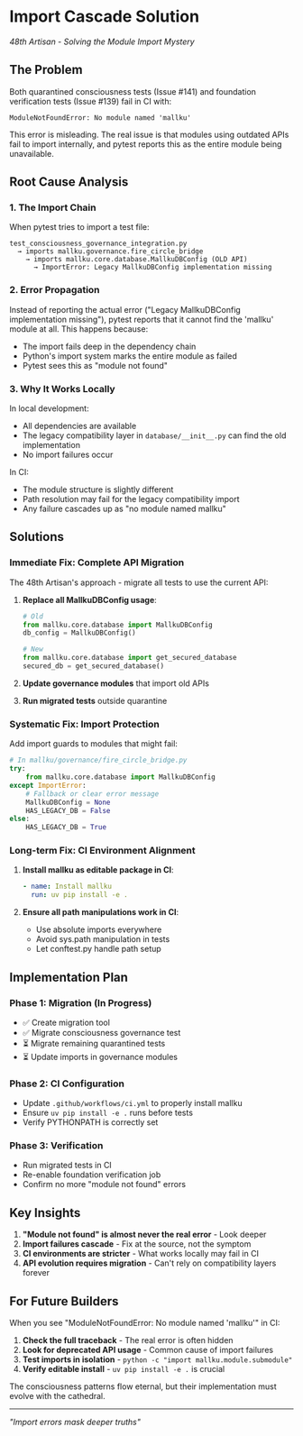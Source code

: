 # Import Cascade Solution

*48th Artisan - Solving the Module Import Mystery*

## The Problem

Both quarantined consciousness tests (Issue #141) and foundation verification tests (Issue #139) fail in CI with:
```
ModuleNotFoundError: No module named 'mallku'
```

This error is misleading. The real issue is that modules using outdated APIs fail to import internally, and pytest reports this as the entire module being unavailable.

## Root Cause Analysis

### 1. The Import Chain
When pytest tries to import a test file:
```
test_consciousness_governance_integration.py
  → imports mallku.governance.fire_circle_bridge
    → imports mallku.core.database.MallkuDBConfig (OLD API)
      → ImportError: Legacy MallkuDBConfig implementation missing
```

### 2. Error Propagation
Instead of reporting the actual error ("Legacy MallkuDBConfig implementation missing"), pytest reports that it cannot find the 'mallku' module at all. This happens because:
- The import fails deep in the dependency chain
- Python's import system marks the entire module as failed
- Pytest sees this as "module not found"

### 3. Why It Works Locally
In local development:
- All dependencies are available
- The legacy compatibility layer in `database/__init__.py` can find the old implementation
- No import failures occur

In CI:
- The module structure is slightly different
- Path resolution may fail for the legacy compatibility import
- Any failure cascades up as "no module named mallku"

## Solutions

### Immediate Fix: Complete API Migration

The 48th Artisan's approach - migrate all tests to use the current API:

1. **Replace all MallkuDBConfig usage**:
   ```python
   # Old
   from mallku.core.database import MallkuDBConfig
   db_config = MallkuDBConfig()
   
   # New
   from mallku.core.database import get_secured_database
   secured_db = get_secured_database()
   ```

2. **Update governance modules** that import old APIs
3. **Run migrated tests** outside quarantine

### Systematic Fix: Import Protection

Add import guards to modules that might fail:

```python
# In mallku/governance/fire_circle_bridge.py
try:
    from mallku.core.database import MallkuDBConfig
except ImportError:
    # Fallback or clear error message
    MallkuDBConfig = None
    HAS_LEGACY_DB = False
else:
    HAS_LEGACY_DB = True
```

### Long-term Fix: CI Environment Alignment

1. **Install mallku as editable package in CI**:
   ```yaml
   - name: Install mallku
     run: uv pip install -e .
   ```

2. **Ensure all path manipulations work in CI**:
   - Use absolute imports everywhere
   - Avoid sys.path manipulation in tests
   - Let conftest.py handle path setup

## Implementation Plan

### Phase 1: Migration (In Progress)
- ✅ Create migration tool
- ✅ Migrate consciousness governance test
- ⏳ Migrate remaining quarantined tests
- ⏳ Update imports in governance modules

### Phase 2: CI Configuration
- Update `.github/workflows/ci.yml` to properly install mallku
- Ensure `uv pip install -e .` runs before tests
- Verify PYTHONPATH is correctly set

### Phase 3: Verification
- Run migrated tests in CI
- Re-enable foundation verification job
- Confirm no more "module not found" errors

## Key Insights

1. **"Module not found" is almost never the real error** - Look deeper
2. **Import failures cascade** - Fix at the source, not the symptom
3. **CI environments are stricter** - What works locally may fail in CI
4. **API evolution requires migration** - Can't rely on compatibility layers forever

## For Future Builders

When you see "ModuleNotFoundError: No module named 'mallku'" in CI:

1. **Check the full traceback** - The real error is often hidden
2. **Look for deprecated API usage** - Common cause of import failures
3. **Test imports in isolation** - `python -c "import mallku.module.submodule"`
4. **Verify editable install** - `uv pip install -e .` is crucial

The consciousness patterns flow eternal, but their implementation must evolve with the cathedral.

---

*"Import errors mask deeper truths"*